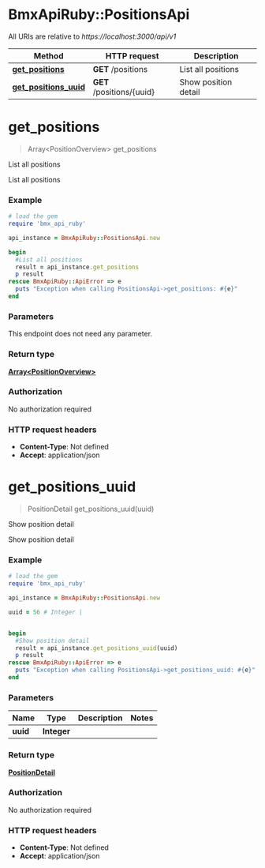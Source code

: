 # BmxApiRuby::PositionsApi

All URIs are relative to *https://localhost:3000/api/v1*

Method | HTTP request | Description
------------- | ------------- | -------------
[**get_positions**](PositionsApi.md#get_positions) | **GET** /positions | List all positions
[**get_positions_uuid**](PositionsApi.md#get_positions_uuid) | **GET** /positions/{uuid} | Show position detail


# **get_positions**
> Array&lt;PositionOverview&gt; get_positions

List all positions

List all positions

### Example
```ruby
# load the gem
require 'bmx_api_ruby'

api_instance = BmxApiRuby::PositionsApi.new

begin
  #List all positions
  result = api_instance.get_positions
  p result
rescue BmxApiRuby::ApiError => e
  puts "Exception when calling PositionsApi->get_positions: #{e}"
end
```

### Parameters
This endpoint does not need any parameter.

### Return type

[**Array&lt;PositionOverview&gt;**](PositionOverview.md)

### Authorization

No authorization required

### HTTP request headers

 - **Content-Type**: Not defined
 - **Accept**: application/json



# **get_positions_uuid**
> PositionDetail get_positions_uuid(uuid)

Show position detail

Show position detail

### Example
```ruby
# load the gem
require 'bmx_api_ruby'

api_instance = BmxApiRuby::PositionsApi.new

uuid = 56 # Integer | 


begin
  #Show position detail
  result = api_instance.get_positions_uuid(uuid)
  p result
rescue BmxApiRuby::ApiError => e
  puts "Exception when calling PositionsApi->get_positions_uuid: #{e}"
end
```

### Parameters

Name | Type | Description  | Notes
------------- | ------------- | ------------- | -------------
 **uuid** | **Integer**|  | 

### Return type

[**PositionDetail**](PositionDetail.md)

### Authorization

No authorization required

### HTTP request headers

 - **Content-Type**: Not defined
 - **Accept**: application/json



